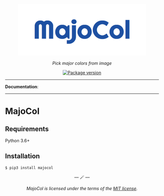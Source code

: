 <p align="center">
  <img width="420px" src="https://raw.githubusercontent.com/suzukey/majocol/main/docs/img/majocol.png" alt='majocol'>
</p>

<p align="center">
  <em>Pick major colors from image</em>
</p>

<p align="center">
  <a href="https://pypi.org/project/majocol/" target="_blank">
    <img src="https://badge.fury.io/py/majocol.svg" alt="Package version">
  </a>
</p>

---

**Documentation**:

---

# MajoCol

## Requirements

Python 3.6+

## Installation

```shell
$ pip3 install majocol
```

<p align="center">&mdash; 🪄 &mdash;</p>

<p align="center">
  <i>MajoCol is licensed under the terms of the <a href="https://github.com/suzukey/majocol/blob/main/LICENSE">MIT license</a>.</i>
</p>
